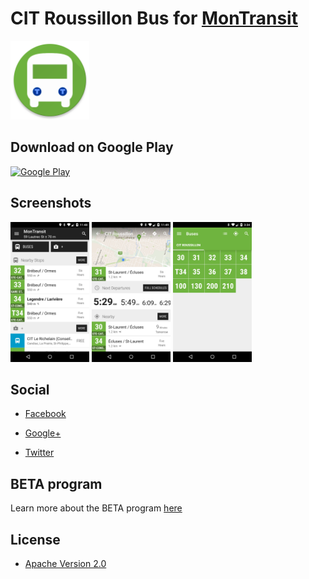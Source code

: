 # CIT Roussillon Bus for [MonTransit](https://github.com/mtransitapps/mtransit-for-android)

<img width="25%" height="25%" src="https://raw.githubusercontent.com/mtransitapps/ca-roussillon-citrous-bus-android/master/pub/hi-res-app-icon.png"/>

## Download on Google Play

[![Google Play](https://developer.android.com/images/brand/en_app_rgb_wo_60.png)](https://play.google.com/store/apps/details?id=org.mtransit.android.ca_roussillon_citrous_bus)

## Screenshots

<img width="25%" height="25%" src="https://raw.githubusercontent.com/mtransitapps/ca-roussillon-citrous-bus-android/master/pub/screenshot-phone-1.png"/>
<img width="25%" height="25%" src="https://raw.githubusercontent.com/mtransitapps/ca-roussillon-citrous-bus-android/master/pub/screenshot-phone-2.png"/>
<img width="25%" height="25%" src="https://raw.githubusercontent.com/mtransitapps/ca-roussillon-citrous-bus-android/master/pub/screenshot-phone-3.png"/>

## Social

* [Facebook](https://www.facebook.com/MonTransit)

* [Google+](http://gplus.to/MonTransit/)

* [Twitter](https://twitter.com/montransit)

## BETA program

Learn more about the BETA program [here](https://github.com/mtransitapps/mtransit-for-android/wiki/BETA)

## License

* [Apache Version 2.0](http://www.apache.org/licenses/LICENSE-2.0.html)
